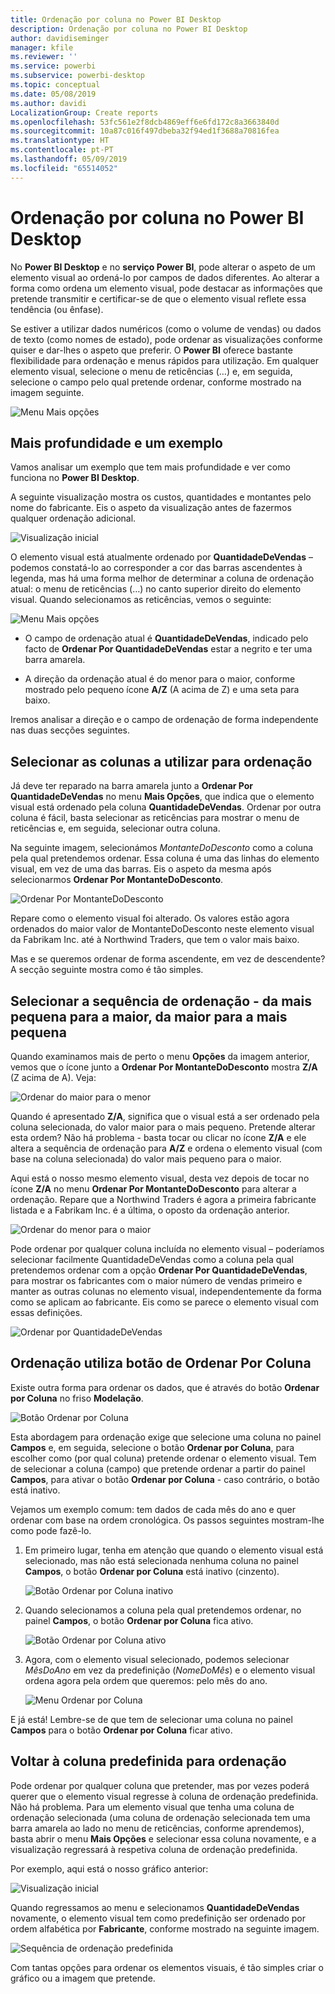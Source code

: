 ```yaml
---
title: Ordenação por coluna no Power BI Desktop
description: Ordenação por coluna no Power BI Desktop
author: davidiseminger
manager: kfile
ms.reviewer: ''
ms.service: powerbi
ms.subservice: powerbi-desktop
ms.topic: conceptual
ms.date: 05/08/2019
ms.author: davidi
LocalizationGroup: Create reports
ms.openlocfilehash: 53fc561e2f8dcb4869eff6e6fd172c8a3663840d
ms.sourcegitcommit: 10a87c016f497dbeba32f94ed1f3688a70816fea
ms.translationtype: HT
ms.contentlocale: pt-PT
ms.lasthandoff: 05/09/2019
ms.locfileid: "65514052"
---
```

# <a name="sort-by-column-in-power-bi-desktop"></a>Ordenação por coluna no Power BI Desktop
No **Power BI Desktop** e no **serviço Power BI**, pode alterar o aspeto de um elemento visual ao ordená-lo por campos de dados diferentes. Ao alterar a forma como ordena um elemento visual, pode destacar as informações que pretende transmitir e certificar-se de que o elemento visual reflete essa tendência (ou ênfase).

Se estiver a utilizar dados numéricos (como o volume de vendas) ou dados de texto (como nomes de estado), pode ordenar as visualizações conforme quiser e dar-lhes o aspeto que preferir.  O **Power BI** oferece bastante flexibilidade para ordenação e menus rápidos para utilização. Em qualquer elemento visual, selecione o menu de reticências (…) e, em seguida, selecione o campo pelo qual pretende ordenar, conforme mostrado na imagem seguinte.

![Menu Mais opções](media/desktop-sort-by-column/sortbycolumn_2.png)

## <a name="more-depth-and-an-example"></a>Mais profundidade e um exemplo
Vamos analisar um exemplo que tem mais profundidade e ver como funciona no **Power BI Desktop**.

A seguinte visualização mostra os custos, quantidades e montantes pelo nome do fabricante. Eis o aspeto da visualização antes de fazermos qualquer ordenação adicional.

![Visualização inicial](media/desktop-sort-by-column/sortbycolumn_1.png)

O elemento visual está atualmente ordenado por **QuantidadeDeVendas** – podemos constatá-lo ao corresponder a cor das barras ascendentes à legenda, mas há uma forma melhor de determinar a coluna de ordenação atual: o menu de reticências (…) no canto superior direito do elemento visual. Quando selecionamos as reticências, vemos o seguinte:

![Menu Mais opções](media/desktop-sort-by-column/sortbycolumn_2.png)

* O campo de ordenação atual é **QuantidadeDeVendas**, indicado pelo facto de **Ordenar Por QuantidadeDeVendas** estar a negrito e ter uma barra amarela. 

* A direção da ordenação atual é do menor para o maior, conforme mostrado pelo pequeno ícone **A/Z** (A acima de Z) e uma seta para baixo.

Iremos analisar a direção e o campo de ordenação de forma independente nas duas secções seguintes.

## <a name="selecting-which-column-to-use-for-sorting"></a>Selecionar as colunas a utilizar para ordenação
Já deve ter reparado na barra amarela junto a **Ordenar Por QuantidadeDeVendas** no menu **Mais Opções**, que indica que o elemento visual está ordenado pela coluna **QuantidadeDeVendas**. Ordenar por outra coluna é fácil, basta selecionar as reticências para mostrar o menu de reticências e, em seguida, selecionar outra coluna.

Na seguinte imagem, selecionámos *MontanteDoDesconto* como a coluna pela qual pretendemos ordenar. Essa coluna é uma das linhas do elemento visual, em vez de uma das barras. Eis o aspeto da mesma após selecionarmos **Ordenar Por MontanteDoDesconto**.

![Ordenar Por MontanteDoDesconto](media/desktop-sort-by-column/sortbycolumn_3.png)

Repare como o elemento visual foi alterado. Os valores estão agora ordenados do maior valor de MontanteDoDesconto neste elemento visual da Fabrikam Inc. até à Northwind Traders, que tem o valor mais baixo. 

Mas e se queremos ordenar de forma ascendente, em vez de descendente? A secção seguinte mostra como é tão simples.

## <a name="selecting-the-sort-order---smallest-to-largest-largest-to-smallest"></a>Selecionar a sequência de ordenação - da mais pequena para a maior, da maior para a mais pequena
Quando examinamos mais de perto o menu **Opções** da imagem anterior, vemos que o ícone junto a **Ordenar Por MontanteDoDesconto** mostra **Z/A** (Z acima de A). Veja:

![Ordenar do maior para o menor](media/desktop-sort-by-column/sortbycolumn_4.png)

Quando é apresentado **Z/A**, significa que o visual está a ser ordenado pela coluna selecionada, do valor maior para o mais pequeno. Pretende alterar esta ordem? Não há problema - basta tocar ou clicar no ícone **Z/A** e ele altera a sequência de ordenação para **A/Z** e ordena o elemento visual (com base na coluna selecionada) do valor mais pequeno para o maior.

Aqui está o nosso mesmo elemento visual, desta vez depois de tocar no ícone **Z/A** no menu **Ordenar Por MontanteDoDesconto** para alterar a ordenação. Repare que a Northwind Traders é agora a primeira fabricante listada e a Fabrikam Inc. é a última, o oposto da ordenação anterior.

![Ordenar do menor para o maior](media/desktop-sort-by-column/sortbycolumn_5.png)

Pode ordenar por qualquer coluna incluída no elemento visual – poderíamos selecionar facilmente QuantidadeDeVendas como a coluna pela qual pretendemos ordenar com a opção **Ordenar Por QuantidadeDeVendas**, para mostrar os fabricantes com o maior número de vendas primeiro e manter as outras colunas no elemento visual, independentemente da forma como se aplicam ao fabricante. Eis como se parece o elemento visual com essas definições.

![Ordenar por QuantidadeDeVendas](media/desktop-sort-by-column/sortbycolumn_6.png)

## <a name="sort-using-the-sort-by-column-button"></a>Ordenação utiliza botão de Ordenar Por Coluna
Existe outra forma para ordenar os dados, que é através do botão **Ordenar por Coluna** no friso **Modelação**.

![Botão Ordenar por Coluna](media/desktop-sort-by-column/sortbycolumn_8.png)

Esta abordagem para ordenação exige que selecione uma coluna no painel **Campos** e, em seguida, selecione o botão **Ordenar por Coluna**, para escolher como (por qual coluna) pretende ordenar o elemento visual. Tem de selecionar a coluna (campo) que pretende ordenar a partir do painel **Campos**, para ativar o botão **Ordenar por Coluna** - caso contrário, o botão está inativo.

Vejamos um exemplo comum: tem dados de cada mês do ano e quer ordenar com base na ordem cronológica. Os passos seguintes mostram-lhe como pode fazê-lo.

1. Em primeiro lugar, tenha em atenção que quando o elemento visual está selecionado, mas não está selecionada nenhuma coluna no painel **Campos**, o botão **Ordenar por Coluna** está inativo (cinzento).
   
   ![Botão Ordenar por Coluna inativo](media/desktop-sort-by-column/sortbycolumn_9.png)

2. Quando selecionamos a coluna pela qual pretendemos ordenar, no painel **Campos**, o botão **Ordenar por Coluna** fica ativo.
   
   ![Botão Ordenar por Coluna ativo](media/desktop-sort-by-column/sortbycolumn_10.png)
3. Agora, com o elemento visual selecionado, podemos selecionar *MêsDoAno* em vez da predefinição (*NomeDoMês*) e o elemento visual ordena agora pela ordem que queremos: pelo mês do ano.
   
   ![Menu Ordenar por Coluna](media/desktop-sort-by-column/sortbycolumn_11.png)

E já está! Lembre-se de que tem de selecionar uma coluna no painel **Campos** para o botão **Ordenar por Coluna** ficar ativo.

## <a name="getting-back-to-default-column-for-sorting"></a>Voltar à coluna predefinida para ordenação
Pode ordenar por qualquer coluna que pretender, mas por vezes poderá querer que o elemento visual regresse à coluna de ordenação predefinida. Não há problema. Para um elemento visual que tenha uma coluna de ordenação selecionada (uma coluna de ordenação selecionada tem uma barra amarela ao lado no menu de reticências, conforme aprendemos), basta abrir o menu **Mais Opções** e selecionar essa coluna novamente, e a visualização regressará à respetiva coluna de ordenação predefinida.

Por exemplo, aqui está o nosso gráfico anterior:

![Visualização inicial](media/desktop-sort-by-column/sortbycolumn_6.png)

Quando regressamos ao menu e selecionamos **QuantidadeDeVendas** novamente, o elemento visual tem como predefinição ser ordenado por ordem alfabética por **Fabricante**, conforme mostrado na seguinte imagem.

![Sequência de ordenação predefinida](media/desktop-sort-by-column/sortbycolumn_7.png)

Com tantas opções para ordenar os elementos visuais, é tão simples criar o gráfico ou a imagem que pretende.

